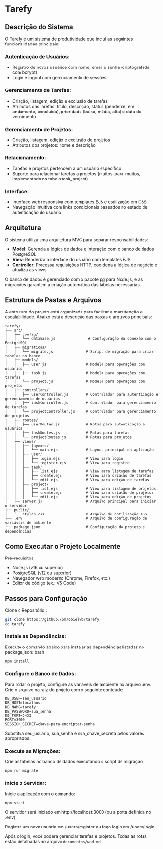 # Tarefy

## Descrição do Sistema

O Tarefy é um sistema de produtividade que inclui as seguintes funcionalidades principais:

### Autenticação de Usuários:

- Registro de novos usuários com nome, email e senha (criptografada com bcrypt)
- Login e logout com gerenciamento de sessões

### Gerenciamento de Tarefas:

- Criação, listagem, edição e exclusão de tarefas
- Atributos das tarefas: título, descrição, status (pendente, em andamento, concluída), prioridade (baixa, média, alta) e data de vencimento

### Gerenciamento de Projetos:

- Criação, listagem, edição e exclusão de projetos
- Atributos dos projetos: nome e descrição

### Relacionamento:

- Tarefas e projetos pertencem a um usuário específico
- Suporte para relacionar tarefas a projetos (muitos-para-muitos, implementado na tabela task_project)

### Interface:

- Interface web responsiva com templates EJS e estilização em CSS
- Navegação intuitiva com links condicionais baseados no estado de autenticação do usuário

## Arquitetura

O sistema utiliza uma arquitetura MVC para separar responsabilidades:

- **Model**: Gerencia a lógica de dados e interação com o banco de dados PostgreSQL
- **View**: Renderiza a interface do usuário com templates EJS
- **Controller**: Processa requisições HTTP, coordena a lógica de negócio e atualiza as views

O banco de dados é gerenciado com o pacote pg para Node.js, e as migrações garantem a criação automática das tabelas necessárias.

## Estrutura de Pastas e Arquivos

A estrutura do projeto está organizada para facilitar a manutenção e escalabilidade. Abaixo está a descrição das pastas e arquivos principais:

```
tarefy/
├── src/
│   ├── config/
│   │   └── database.js               # Configuração da conexão com o PostgreSQL
│   ├── migrations/
│   │   └── migrate.js               # Script de migração para criar tabelas no banco
│   ├── models/
│   │   ├── user.js                  # Modelo para operações com usuários
│   │   ├── task.js                  # Modelo para operações com tarefas
│   │   └── project.js               # Modelo para operações com projetos
│   ├── controllers/
│   │   ├── userController.js        # Controlador para autenticação e gerenciamento de usuários
│   │   ├── taskController.js        # Controlador para gerenciamento de tarefas
│   │   └── projectController.js     # Controlador para gerenciamento de projetos
│   ├── routes/
│   │   ├── userRoutes.js            # Rotas para autenticação e usuários
│   │   ├── taskRoutes.js            # Rotas para tarefas
│   │   └── projectRoutes.js         # Rotas para projetos
│   ├── views/
│   │   ├── layouts/
│   │   │   └── main.ejs             # Layout principal da aplicação
│   │   ├── user/
│   │   │   ├── login.ejs            # View para login
│   │   │   └── register.ejs         # View para registro
│   │   ├── task/
│   │   │   ├── list.ejs             # View para listagem de tarefas
│   │   │   ├── create.ejs           # View para criação de tarefas
│   │   │   └── edit.ejs             # View para edição de tarefas
│   │   ├── project/
│   │   │   ├── list.ejs             # View para listagem de projetos
│   │   │   ├── create.ejs           # View para criação de projetos
│   │   │   └── edit.ejs             # View para edição de projetos
│   └── server.js                    # Arquivo principal para iniciar o servidor
├── public/
│   └── styles.css                   # Arquivo de estilização CSS
├── .env                             # Arquivo de configuração de variáveis de ambiente
└── package.json                     # Configuração do projeto e dependências
```

## Como Executar o Projeto Localmente

Pré-requisitos

- Node.js (v16 ou superior)
- PostgreSQL (v12 ou superior)
- Navegador web moderno (Chrome, Firefox, etc.)
- Editor de código (ex.: VS Code)

## Passos para Configuração

Clone o Repositório :

```bash
git clone https://github.com/obielwb/tarefy
cd tarefy
```

### Instale as Dependências:

Execute o comando abaixo para instalar as dependências listadas no package.json:
bash

```bash
npm install
```

### Configure o Banco de Dados:

Para rodar o projeto, configure as variáveis de ambiente no arquivo .env. Crie o arquivo na raiz do projeto com o seguinte conteúdo:

```env
DB_USER=seu_usuario
DB_HOST=localhost
DB_NAME=tarefy
DB_PASSWORD=sua_senha
DB_PORT=5432
PORT=3000
SESSION_SECRET=chave-para-encriptar-senha
```

Substitua seu_usuario, sua_senha e sua_chave_secreta pelos valores apropriados.

### Execute as Migrações:

Crie as tabelas no banco de dados executando o script de migração:

```bash
npm run migrate
```

### Inicie o Servidor:

Inicie a aplicação com o comando:

```bash
npm start
```

O servidor será iniciado em http://localhost:3000 (ou a porta definida no .env).

Registre um novo usuário em /users/register ou faça login em /users/login.

Após o login, você poderá gerenciar tarefas e projetos. Todas as rotas estão detalhadas no arquivo `documentos/wad.md`
